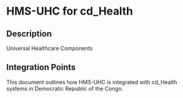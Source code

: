 # HMS-UHC for cd_Health

## Description

Universal Healthcare Components

## Integration Points

This document outlines how HMS-UHC is integrated with cd_Health systems in Democratic Republic of the Congo.
